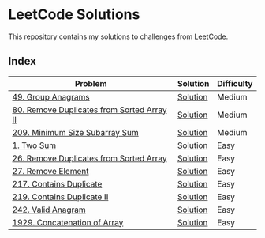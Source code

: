 # LeetCode Solutions

This repository contains my solutions to challenges from [LeetCode](https://leetcode.com/).

## Index

| Problem | Solution | Difficulty |
| ------- | -------- | ---------- |
| [49. Group Anagrams](https://leetcode.com/problems/group-anagrams/) | [Solution](Medium/80-Remove_Duplicates_from_Sorted_Array_II.py) | Medium |
| [80. Remove Duplicates from Sorted Array II](https://leetcode.com/problems/remove-duplicates-from-sorted-array-ii/) | [Solution](Medium/80-Remove_Duplicates_from_Sorted_Array_II.py) | Medium |
| [209. Minimum Size Subarray Sum](https://leetcode.com/problems/minimum-size-subarray-sum/) | [Solution](Medium/209-Minimum_Size_Subarray_Sum.py) | Medium |
| [1. Two Sum](https://leetcode.com/problems/two-sum/) | [Solution](Easy/1-Two_Sum.py) | Easy |
| [26. Remove Duplicates from Sorted Array](https://leetcode.com/problems/remove-duplicates-from-sorted-array/) | [Solution](Easy/26-Remove_Duplicates_from_Sorted_Array.py) | Easy |
| [27. Remove Element](https://leetcode.com/problems/remove-duplicates-from-sorted-array/) | [Solution](Easy/27-Remove_Element.py) | Easy |
| [217. Contains Duplicate](https://leetcode.com/problems/contains-duplicate/) | [Solution](Easy/217-Contains_Duplicate.py) | Easy |
| [219. Contains Duplicate II](https://leetcode.com/problems/contains-duplicate-ii/) | [Solution](Easy/219-Contains_Duplicate_II.py) | Easy |
| [242. Valid Anagram](https://leetcode.com/problems/valid-anagram/) | [Solution](Easy/242-Valid_Anagram.py) | Easy |
| [1929. Concatenation of Array](https://leetcode.com/problems/concatenation-of-array/) | [Solution](Easy/1929-Concatenation_of_Array.py) | Easy |